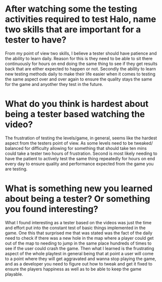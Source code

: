# After watching some the testing activities required to test Halo, name two skills that are important for a tester to have?
	
  From my point of view two skills, I believe a tester should have patience and the ability to learn daily. Reason for this is they need to be able to sit there continuously for hours on end doing the same thing to see if they get results back that are either expected to happen or not. Secondly the ability to learn new testing methods daily to make their life easier when it comes to testing the same aspect over and over again to ensure the quality stays the same for the game and anyother they test in the future. 


# What do you think is hardest about being a tester based watching the video?
	
  The frustration of testing the levels/game, in general, seems like the hardest aspect from the testers point of view. As some levels need to be tweaked/ balanced for difficulty allowing for something that should take ten mins could take a tester two hours of frustration. Second is most likely needing to have the patient to actively test the same thing repeatedly for hours on end every day to ensure quality and performance expected from the game you are testing. 

# What is something new you learned about being a tester? Or something you found interesting?
	
What I found interesting as a tester based on the videos was just the time and effort put into the constant test of basic things implemented in the game. One this that surprised me that was stated was the fact of the daily need to check if there was a new hole in the map where a player could get out of the map to needing to jump in the same place hundreds of times to see if the user could crash the game. Then what I learned is the frustrating aspect of the whole playtest in general being that at point a user will come to a point where they will get aggravated and wanna stop playing the game, and as a developer you need to figure out how to tweak and get it fixed to ensure the players happiness as well as to be able to keep the game playable.
